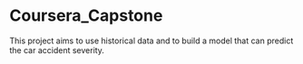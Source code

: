 # Coursera_Capstone
This project aims to use historical data and to build a model that can predict the car accident severity.
